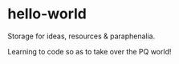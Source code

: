 # hello-world
Storage for ideas, resources &amp; paraphenalia.

Learning to code so as to take over the PQ world!
